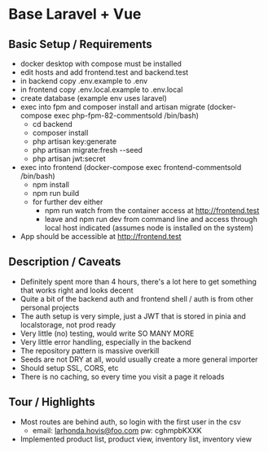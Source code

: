 # Base Laravel + Vue

## Basic Setup / Requirements

* docker desktop with compose must be installed
* edit hosts and add frontend.test and backend.test
* in backend copy .env.example to .env
* in frontend copy .env.local.example to .env.local
* create database (example env uses laravel)
* exec into fpm and composer install and artisan migrate (docker-compose exec php-fpm-82-commentsold /bin/bash)
    * cd backend
    * composer install
    * php artisan key:generate
    * php artisan migrate:fresh --seed
    * php artisan jwt:secret
* exec into frontend (docker-compose exec frontend-commentsold /bin/bash)
  * npm install 
  * npm run build
  * for further dev either
    * npm run watch from the container access at http://frontend.test
    * leave and npm run dev from command line and access through local host indicated (assumes node is installed on the system)
* App should be accessible at http://frontend.test

## Description / Caveats

* Definitely spent more than 4 hours, there's a lot here to get something that works right and looks decent
* Quite a bit of the backend auth and frontend shell / auth is from other personal projects
* The auth setup is very simple, just a JWT that is stored in pinia and localstorage, not prod ready
* Very little (no) testing, would write SO MANY MORE
* Very little error handling, especially in the backend
* The repository pattern is massive overkill
* Seeds are not DRY at all, would usually create a more general importer
* Should setup SSL, CORS, etc
* There is no caching, so every time you visit a page it reloads

## Tour / Highlights

* Most routes are behind auth, so login with the first user in the csv
  * email: larhonda.hovis@foo.com pw: cghmpbKXXK
* Implemented product list, product view, inventory list, inventory view

